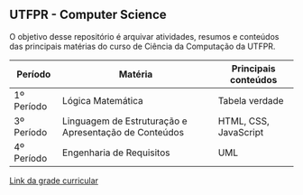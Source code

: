 ## UTFPR - Computer Science

O objetivo desse repositório é arquivar atividades, resumos e conteúdos das principais matérias do curso de Ciência da Computação da UTFPR.

Período | Matéria | Principais conteúdos
------------ | ------------- | -------------
1º Período | Lógica Matemática | Tabela verdade
3º Período | Linguagem de Estruturação e Apresentação de Conteúdos | HTML, CSS, JavaScript
4º Período | Engenharia de Requisitos | UML



[Link da grade curricular](http://www.utfpr.edu.br/cursos/graduacao/bacharelado/ciencia-da-computacao)
